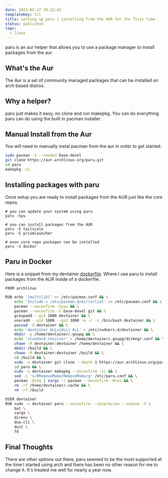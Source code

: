 ```yaml
---
date: 2023-05-27 20:22:42
templateKey: til
title: setting up paru | installing from the AUR for the first time
status: published
tags:
  - linux
---
```


paru is an aur helper that allows you to use a package manager to install
packages from the aur.

## What's the Aur

The Aur is a set of community managed packages that can be installed on arch based distros.

## Why a helper?

paru just makes it easy, no clone and run makepkg. You can do everything paru
can do using the built in pacman installer.

## Manual Install from the Aur

You will need to manually instal pacman from the aur in order to get started.

```bash
sudo pacman -S --needed base-devel
git clone https://aur.archlinux.org/paru.git
cd paru
makepkg -si
```

## Installing packages with paru

Once setup you are ready to install packages from the AUR just like the core repos.

```
# you can update your system using paru
paru -Syu

# you can install packages from the AUR
paru -S tailscale
paru -S prismlauncher

# even core repo packages can be installed
paru -S docker
```

## Paru in Docker

Here is a snippet from my devtainer
[dockerfile](https://github.com/WaylonWalker/devtainer/blob/main/Dockerfile).
Where I use paru to install packages from the AUR inside of a dockerfile.

```bash
FROM archlinux

RUN echo '[multilib]' >> /etc/pacman.conf && \
    echo 'Include = /etc/pacman.d/mirrorlist' >> /etc/pacman.conf && \
    pacman --noconfirm -Syyu && \
    pacman --noconfirm -S base-devel git && \
    groupadd --gid 1000 devtainer && \
    useradd --uid 1000 --gid 1000 -m -r -s /bin/bash devtainer && \
    passwd -d devtainer && \
    echo 'devtainer ALL=(ALL) ALL' > /etc/sudoers.d/devtainer && \
    mkdir -p /home/devtainer/.gnupg && \
    echo 'standard-resolver' > /home/devtainer/.gnupg/dirmngr.conf && \
    chown -R devtainer:devtainer /home/devtainer && \
    mkdir /build && \
    chown -R devtainer:devtainer /build && \
    cd /build && \
    sudo -u devtainer git clone --depth 1 https://aur.archlinux.org/paru.git && \
    cd paru && \
    sudo -u devtainer makepkg --noconfirm -si && \
    sed -i 's/#RemoveMake/RemoveMake/g' /etc/paru.conf && \
    pacman -Qtdq | xargs -r pacman --noconfirm -Rcns && \
    rm -rf /home/devtainer/.cache && \
    rm -rf /build

USER devtainer
RUN sudo -u devtainer paru --noconfirm --skipreview --useask -S \
    bat \
    cargo \
    direnv \
    dua-cli \
    dust \
    fd

```

## Final Thoughts

There are other options out there, paru seemed to be the most supported at the
time I started using arch and there has been no other reason for me to change
it. It's treated me well for nearly a year now.
